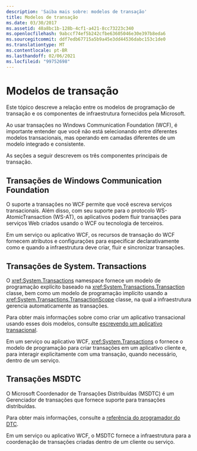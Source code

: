 ```yaml
---
description: 'Saiba mais sobre: modelos de transação'
title: Modelos de transação
ms.date: 03/30/2017
ms.assetid: 48a8bc1b-128b-4cf1-a421-8cc73223c340
ms.openlocfilehash: 9abccf74ef5b242cfbe63605046e30e397b8eda6
ms.sourcegitcommit: ddf7edb67715a5b9a45e3dd44536dabc153c1de0
ms.translationtype: MT
ms.contentlocale: pt-BR
ms.lasthandoff: 02/06/2021
ms.locfileid: "99752698"
---
```

# <a name="transaction-models"></a>Modelos de transação

Este tópico descreve a relação entre os modelos de programação de transação e os componentes de infraestrutura fornecidos pela Microsoft.  
  
 Ao usar transações no Windows Communication Foundation (WCF), é importante entender que você não está selecionando entre diferentes modelos transacionais, mas operando em camadas diferentes de um modelo integrado e consistente.  
  
 As seções a seguir descrevem os três componentes principais de transação.  
  
## <a name="windows-communication-foundation-transactions"></a>Transações de Windows Communication Foundation  

 O suporte a transações no WCF permite que você escreva serviços transacionais. Além disso, com seu suporte para o protocolo WS-AtomicTransaction (WS-AT), os aplicativos podem fluir transações para serviços Web criados usando o WCF ou tecnologia de terceiros.  
  
 Em um serviço ou aplicativo WCF, os recursos de transação do WCF fornecem atributos e configurações para especificar declarativamente como e quando a infraestrutura deve criar, fluir e sincronizar transações.  
  
## <a name="systemtransactions-transactions"></a>Transações de System. Transactions  

 O <xref:System.Transactions> namespace fornece um modelo de programação explícito baseado na <xref:System.Transactions.Transaction> classe, bem como um modelo de programação implícito usando a <xref:System.Transactions.TransactionScope> classe, na qual a infraestrutura gerencia automaticamente as transações.  
  
 Para obter mais informações sobre como criar um aplicativo transacional usando esses dois modelos, consulte [escrevendo um aplicativo transacional](https://go.microsoft.com/fwlink/?LinkId=94947).  
  
 Em um serviço ou aplicativo WCF, <xref:System.Transactions> o fornece o modelo de programação para criar transações em um aplicativo cliente e, para interagir explicitamente com uma transação, quando necessário, dentro de um serviço.  
  
## <a name="msdtc-transactions"></a>Transações MSDTC  

 O Microsoft Coordenador de Transações Distribuídas (MSDTC) é um Gerenciador de transações que fornece suporte para transações distribuídas.  
  
 Para obter mais informações, consulte a [referência do programador do DTC](/previous-versions/windows/desktop/ms686108(v=vs.85)).  
  
 Em um serviço ou aplicativo WCF, o MSDTC fornece a infraestrutura para a coordenação de transações criadas dentro de um cliente ou serviço.
